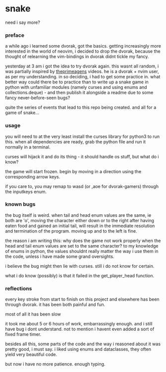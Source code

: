 # snake

need i say more?

### preface

a while ago i learned some dvorak, got the basics. 
getting increasingly more interested in the world of neovim,
i decided to drop the dvorak, because the thought of relearning 
the vim-bindings in dvorak didnt tickle my fancy.

yesterday at 3 am i got the idea to try dvorak again.
this wasnt all random, i was partially inspired by
[theprimeagens](https://www.youtube.com/c/theprimeagen) videos.
he is a dvorak + nvim user, as per my understanding.
in so deciding, i had to get some practice in.
what better way could there be to practice than to write up a snake game in python with
unfamiliar modules (namely curses and using enums and collections.deque) -
and then publish it alongside a readme due to some fancy never-before-seen bugs?

quite the series of events that lead to this repo being created. and all for a game of snake...

### usage

you will need to at the very least install the curses library for python3 to run this.
when all dependencies are ready, grab the python file and run it normally in a terminal.

curses will hijack it and do its thing - it should handle os stuff, but what do i know?

the game will start frozen. begin by moving in a direction using the corresponding arrow keys.

if you care to, you may remap to wasd (or ,aoe for dvorak-gamers) through the inputkeys enum.

### known bugs

the bug itself is weird. when tail and head enum values are the same, ie both are 'o',
moving the character either down or to the right after having eaten food and gained an initial tail,
will result in the immediate resolution and termination of the program. moving up and to the left is fine.

the reason i am writing this: why does the game not work properly when the head and tail enum values are
set to the same character? to my knowledge of enums in python, the values shouldnt really matter
the way i use them in the code, unless i have made some grand oversights.

i believe the bug might then lie with curses. still i do not know for certain.

what i do know (possibly) is that it failed in the get_player_head function.

### reflections

every key stroke from start to finish on this project and elsewhere has been
through dvorak. it has been both painful and fun.

most of all it has been slow

it took me about 5 or 6 hours of work, embarrassingly enough. and i still have bug i dont
understand. not to mention i havent even added a sort of fixed frame timer.

besides all this, some parts of the code and the way i reasoned about it was pretty good,
i must say. i liked using enums and dataclasses, they often yield very beautiful code.

but now i have no more patience. enough typing.
